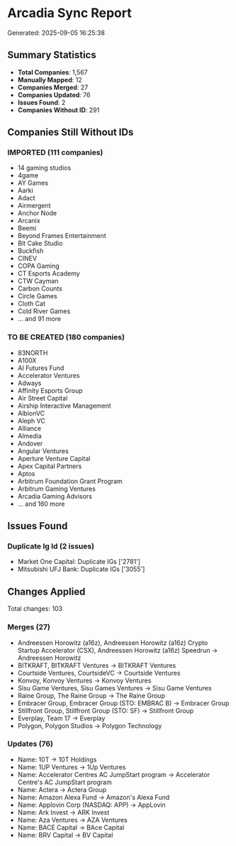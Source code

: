 # Arcadia Sync Report
Generated: 2025-09-05 16:25:38

## Summary Statistics
- **Total Companies**: 1,567
- **Manually Mapped**: 12
- **Companies Merged**: 27
- **Companies Updated**: 76
- **Issues Found**: 2
- **Companies Without ID**: 291

## Companies Still Without IDs

### IMPORTED (111 companies)

- 14 gaming studios
- 4game
- AY Games
- Aarki
- Adact
- Airmergent
- Anchor Node
- Arcanix
- Beemi
- Beyond Frames Entertainment
- Bit Cake Studio
- Buckfish
- CINEV
- COPA Gaming
- CT Esports Academy
- CTW Cayman
- Carbon Counts
- Circle Games
- Cloth Cat
- Cold River Games
- ... and 91 more

### TO BE CREATED (180 companies)

- 83NORTH
- A100X
- AI Futures Fund
- Accelerator Ventures
- Adways
- Affinity Esports Group
- Air Street Capital
- Airship Interactive Management
- AlbionVC
- Aleph VC
- Alliance
- Almedia
- Andover
- Angular Ventures
- Aperture Venture Capital
- Apex Capital Partners
- Aptos
- Arbitrum Foundation Grant Program
- Arbitrum Gaming Ventures
- Arcadia Gaming Advisors
- ... and 160 more

## Issues Found

### Duplicate Ig Id (2 issues)

- Market One Capital: Duplicate IGs ['2781']
- Mitsubishi UFJ Bank: Duplicate IGs ['3055']

## Changes Applied

Total changes: 103

### Merges (27)

- Andreessen Horowitz (a16z), Andreessen Horowitz (a16z) Crypto Startup Accelerator (CSX), Andreessen Horowitz (a16z) Speedrun -> Andreessen Horowitz
- BITKRAFT, BITKRAFT Ventures -> BITKRAFT Ventures
- Courtside Ventures, CourtsideVC -> Courtside Ventures
- Konvoy, Konvoy Ventures -> Konvoy Ventures
- Sisu Game Ventures, Sisu Games Ventures -> Sisu Game Ventures
- Raine Group, The Raine Group -> The Raine Group
- Embracer Group, Embracer Group (STO: EMBRAC B) -> Embracer Group
- Stillfront Group, Stillfront Group (STO: SF) -> Stillfront Group
- Everplay, Team 17 -> Everplay
- Polygon, Polygon Studios -> Polygon Technology

### Updates (76)

- Name: 10T -> 10T Holdings
- Name: 1UP Ventures -> 1Up Ventures
- Name: Accelerator Centres AC JumpStart program -> Accelerator Centre's AC JumpStart program
- Name: Actera -> Actera Group
- Name: Amazon Alexa Fund -> Amazon's Alexa Fund
- Name: Applovin Corp (NASDAQ: APP) -> AppLovin
- Name: Ark Invest -> ARK Invest
- Name: Aza Ventures -> AZA Ventures
- Name: BACE Capital -> BAce Capital
- Name: BRV Capital -> BV Capital


